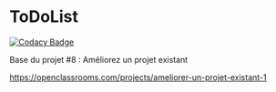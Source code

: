 ToDoList
========

[![Codacy Badge](https://api.codacy.com/project/badge/Grade/d2c1ed74103d4c34a0e96867805633d2)](https://app.codacy.com/gh/mdoutreluingne/todoandco?utm_source=github.com&utm_medium=referral&utm_content=mdoutreluingne/todoandco&utm_campaign=Badge_Grade_Settings)

Base du projet #8 : Améliorez un projet existant

https://openclassrooms.com/projects/ameliorer-un-projet-existant-1
